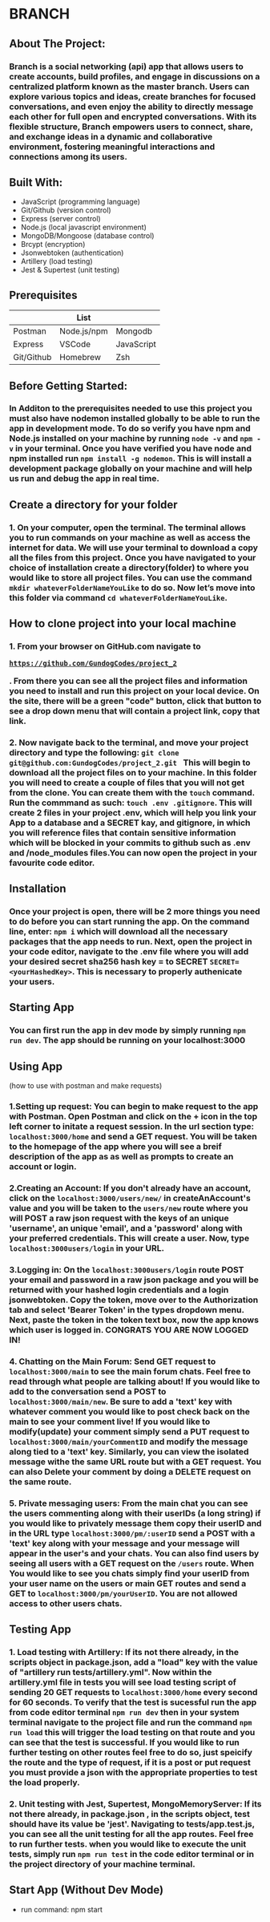 # BRANCH
## About The Project:
### Branch is a social networking (api) app that allows users to create accounts, build profiles, and engage in discussions on a centralized platform known as the master branch. Users can explore various topics and ideas, create branches for focused conversations, and even enjoy the ability to directly message each other for full open and encrypted conversations. With its flexible structure, Branch empowers users to connect, share, and exchange ideas in a dynamic and collaborative environment, fostering meaningful interactions and connections among its users.

## Built With:
- JavaScript (programming language)
- Git/Github (version control)
- Express (server control)
- Node.js (local javascript environment)
- MongoDB/Mongoose (database control)
- Brcypt (encryption) 
- Jsonwebtoken (authentication)
- Artillery (load testing) 
- Jest & Supertest (unit testing) 

## Prerequisites
|            | List       |           |
| ---------- | ---------- | --------- |
| Postman    |Node.js/npm | Mongodb   |
| Express    | VSCode     |JavaScript |
| Git/Github | Homebrew   | Zsh       |

## Before Getting Started:
###  In Additon to the prerequisites needed to use this project you must also have nodemon installed globally to be able to run the app in development mode. To do so verify you have npm and Node.js installed on your machine by running ```node -v``` and ```npm -v``` in your terminal. Once you have verified you have node and npm installed run ```npm install -g nodemon```. This is will install a development package globally on your machine and will help us run and debug the app in real time.

## Create a directory for your folder
### 1. On your computer, open the terminal. The terminal allows you to run commands on your machine as well as access the internet for data. We will use your terminal to download a copy all the files from this project. Once you have navigated to your choice of installation create a directory(folder) to where you would like to store all project files. You can use the command  ```mkdir whateverFolderNameYouLike``` to do so. Now let’s move into this folder via command ```cd whateverFolderNameYouLike```. 

## How to clone project into your local machine
### 1. From your browser on GitHub.com navigate to <pre><code>https://github.com/GundogCodes/project_2</code></pre>. From there you can see all the project files and information you need to install and run this project on your local device. On the site, there will be a green "code" button, click that button to see a drop down menu that will contain a project link, copy that link.

### 2. Now navigate back to the terminal, and move your project directory and type the following: ```git clone git@github.com:GundogCodes/project_2.git ``` This will begin to download all the project files on to your machine. In this folder you will need to create a couple of files that you will not get from the clone. You can create them with the ```touch``` command. Run the commmand as such: ```touch .env .gitignore```. This will create 2 files in your project .env, which will help you link your App to a database and a SECRET kay, and gitignore, in which you will reference files that contain sensitive information which will be blocked in your commits to github such as .env and /node_modules files.You can now open the project in your favourite code editor.

## Installation

### Once your project is open, there will be 2 more things you need to do before you can start running the app. On the command line, enter: ```npm i``` which will download all the necessary packages that the app needs to run. Next, open the project in your code editor, navigate to the .env file where you will add your desired secret sha256 hash key = to SECRET ```SECRET=<yourHashedKey>```. This is necessary to properly authenicate your users.

## Starting App 

### You can first run the app in dev mode by simply running ```npm run dev```. The app should be running on your localhost:3000

## Using App
(how to use with postman and make requests)
### 1.Setting up request: You can begin to make request to the app with Postman. Open Postman and click on the + icon in the top left corner to initate a request session. In the url section type: ```localhost:3000/home``` and send a GET request. You will be taken to the homepage of the app where you will see a breif description of the app as as well as prompts to create an account or login.

### 2.Creating an Account: If you don't already have an account, click on the ```localhost:3000/users/new/``` in createAnAccount's value and you will be taken to the ```users/new``` route where you will POST a raw json request with the keys of an unique 'username', an unique 'email', and a 'password' along with your preferred credentials. This will create a user. Now, type ```localhost:3000users/login``` in your URL.

### 3.Logging in: On the ```localhost:3000users/login``` route POST your email and password in a raw json package and you will be returned with your hashed login credentials and a login jsonwebtoken. Copy the token, move over to the Authorization tab and select 'Bearer Token' in the types dropdown menu. Next, paste the token in the token text box, now the app knows which user is logged in. CONGRATS YOU ARE NOW LOGGED IN!

### 4. Chatting on the Main Forum: Send GET request to ```localhost:3000/main``` to see the main forum chats. Feel free to read through what people are talking about! If you would like to add to the conversation send a POST to ```localhost:3000/main/new```. Be sure to add a 'text' key with whatever comment you would like to post check back on the main to see your comment live! If you would like to modify(update) your comment simply send a PUT request to ```localhost:3000/main/yourCommentID``` and modify the message along tied to a 'text' key. Similarly, you can view the isolated message withe the same URL route but with a GET request. You can also Delete your comment by doing a DELETE request on the same route.

### 5. Private messaging users: From the main chat you can see the users commenting along with their userIDs (a long string) if you would like to privately message them copy their userID and in the URL type ```localhost:3000/pm/:userID``` send a POST with a 'text' key along with your message and your message will appear in the user's and your chats. You can also find users by seeing all users with a GET request on the ```/users``` route. When You would like to see you chats simply find your userID from your user name on the users or main GET routes and send a GET to ```localhost:3000/pm/yourUserID```. You are not allowed access to other users chats.

## Testing App
### 1. Load testing with Artillery: If its not there already, in the scripts object in package.json, add a "load" key with the value of "artillery run tests/artillery.yml". Now within the artillery.yml file in tests you will see load testing script of sending 20 GET requests to ```localhost:3000/home``` every second for 60 seconds. To verify that the test is sucessful run the app from code editor terminal ```npm run dev``` then in your system terminal navigate to the project file and run the command ```npm run load``` this will trigger the load testing on that route and you can see that the test is successful. If you would like to run further testing on other routes feel free to do so, just speicify the route and the type of request, if it is a post or put request you must provide a json with the appropriate properties to test the load properly.

### 2. Unit testing with Jest, Supertest, MongoMemoryServer: If its not there already, in package.json , in the scripts object, test should have its value be 'jest'. Navigating to tests/app.test.js, you can see all the unit testing for all the app routes. Feel free to run further tests. when you would like to execute the unit tests, simply run ```npm run test``` in the code editor terminal or in the project directory of your machine terminal.

## Start App (Without Dev Mode)
- run command: npm start